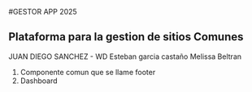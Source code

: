 #GESTOR APP 2025
## Plataforma para la gestion  de sitios Comunes
JUAN DIEGO SANCHEZ - WD
Esteban garcia castaño
Melissa Beltran

1. Componente comun que se llame footer
2. Dashboard

